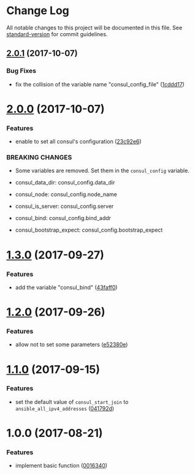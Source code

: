# Change Log

All notable changes to this project will be documented in this file. See [standard-version](https://github.com/conventional-changelog/standard-version) for commit guidelines.

<a name="2.0.1"></a>
## [2.0.1](https://github.com/suzuki-shunsuke/ansible-consul/compare/v2.0.0...v2.0.1) (2017-10-07)


### Bug Fixes

* fix the collision of the variable name "consul_config_file" ([1cddd17](https://github.com/suzuki-shunsuke/ansible-consul/commit/1cddd17))



<a name="2.0.0"></a>
# [2.0.0](https://github.com/suzuki-shunsuke/ansible-consul/compare/v1.3.0...v2.0.0) (2017-10-07)


### Features

* enable to set all consul's configuration ([23c92e6](https://github.com/suzuki-shunsuke/ansible-consul/commit/23c92e6))


### BREAKING CHANGES

* Some variables are removed. Set them in the `consul_config` variable.

* consul_data_dir: consul_config.data_dir
* consul_node: consul_config.node_name
* consul_is_server: consul_config.server
* consul_bind: consul_config.bind_addr
* consul_bootstrap_expect: consul_config.bootstrap_expect



<a name="1.3.0"></a>
# [1.3.0](https://github.com/suzuki-shunsuke/ansible-consul/compare/v1.2.0...v1.3.0) (2017-09-27)


### Features

* add the variable "consul_bind" ([43faff0](https://github.com/suzuki-shunsuke/ansible-consul/commit/43faff0))



<a name="1.2.0"></a>
# [1.2.0](https://github.com/suzuki-shunsuke/ansible-consul/compare/v1.1.0...v1.2.0) (2017-09-26)


### Features

* allow not to set some parameters ([e52380e](https://github.com/suzuki-shunsuke/ansible-consul/commit/e52380e))



<a name="1.1.0"></a>
# [1.1.0](https://github.com/suzuki-shunsuke/ansible-consul/compare/v1.0.0...v1.1.0) (2017-09-15)


### Features

* set the default value of `consul_start_join` to `ansible_all_ipv4_addresses` ([041792d](https://github.com/suzuki-shunsuke/ansible-consul/commit/041792d))



<a name="1.0.0"></a>
# 1.0.0 (2017-08-21)


### Features

* implement basic function ([0016340](https://github.com/suzuki-shunsuke/ansible-consul/commit/0016340))
